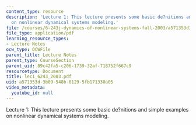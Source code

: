 ```yaml
---
content_type: resource
description: 'Lecture 1: This lecture presents some basic de?nitions and simple examples
  on nonlinear dynamical systems modeling.'
file: /courses/6-243j-dynamics-of-nonlinear-systems-fall-2003/a571353d3b09548b01295fb171330a05_lec1_6243_2003.pdf
file_type: application/pdf
learning_resource_types:
- Lecture Notes
ocw_type: OCWFile
parent_title: Lecture Notes
parent_type: CourseSection
parent_uid: 89c42fa5-c206-1739-32af-718752f667c9
resourcetype: Document
title: lec1_6243_2003.pdf
uid: a571353d-3b09-548b-0129-5fb171330a05
video_metadata:
  youtube_id: null
---
```

Lecture 1: This lecture presents some basic de?nitions and simple examples on nonlinear dynamical systems modeling.

